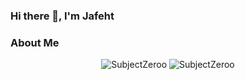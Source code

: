 ### Hi there 👋, I'm Jafeht

<!--
**SubjectZeroo/SubjectZeroo** is a ✨ _special_ ✨ repository because its `README.md` (this file) appears on your GitHub profile.

Here are some ideas to get you started:

- 🔭 I’m currently working on ...
- 🌱 I’m currently learning ...
- 👯 I’m looking to collaborate on ...
- 🤔 I’m looking for help with ...
- 💬 Ask me about ...
- 📫 How to reach me: ...
- 😄 Pronouns: ...
- ⚡ Fun fact: ...
-->

### About Me

<p align="center">
  <img src="https://github-readme-stats.vercel.app/api/top-langs/?username=SubjectZeroo&layout=compact" alt="SubjectZeroo" />
  <img src="https://github-readme-stats.vercel.app/api?username=SubjectZeroo&show_icons=true&theme=dracula" alt="SubjectZeroo" />
</p>
